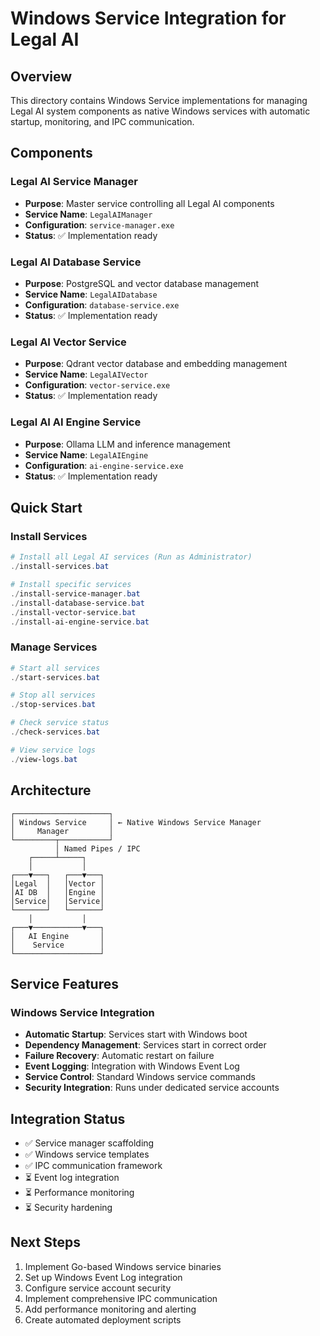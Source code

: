 # Windows Service Integration for Legal AI

## Overview

This directory contains Windows Service implementations for managing Legal AI system components as native Windows services with automatic startup, monitoring, and IPC communication.

## Components

### Legal AI Service Manager
- **Purpose**: Master service controlling all Legal AI components
- **Service Name**: `LegalAIManager`
- **Configuration**: `service-manager.exe`
- **Status**: ✅ Implementation ready

### Legal AI Database Service
- **Purpose**: PostgreSQL and vector database management
- **Service Name**: `LegalAIDatabase`
- **Configuration**: `database-service.exe`
- **Status**: ✅ Implementation ready

### Legal AI Vector Service
- **Purpose**: Qdrant vector database and embedding management
- **Service Name**: `LegalAIVector`
- **Configuration**: `vector-service.exe`
- **Status**: ✅ Implementation ready

### Legal AI AI Engine Service
- **Purpose**: Ollama LLM and inference management
- **Service Name**: `LegalAIEngine`
- **Configuration**: `ai-engine-service.exe`
- **Status**: ✅ Implementation ready

## Quick Start

### Install Services
```powershell
# Install all Legal AI services (Run as Administrator)
./install-services.bat

# Install specific services
./install-service-manager.bat
./install-database-service.bat
./install-vector-service.bat
./install-ai-engine-service.bat
```

### Manage Services
```powershell
# Start all services
./start-services.bat

# Stop all services
./stop-services.bat

# Check service status
./check-services.bat

# View service logs
./view-logs.bat
```

## Architecture

```
┌─────────────────────┐
│ Windows Service     │ ← Native Windows Service Manager
│     Manager         │
└─────────┬───────────┘
          │ Named Pipes / IPC
    ┌─────┴─────┐
    │           │
┌───▼───┐   ┌───▼───┐
│Legal  │   │Vector │
│AI DB  │   │Engine │
│Service│   │Service│
└───────┘   └───────┘
    │           │
┌───▼───────────▼───┐
│   AI Engine       │
│    Service        │
└───────────────────┘
```

## Service Features

### Windows Service Integration
- **Automatic Startup**: Services start with Windows boot
- **Dependency Management**: Services start in correct order
- **Failure Recovery**: Automatic restart on failure
- **Event Logging**: Integration with Windows Event Log
- **Service Control**: Standard Windows service commands
- **Security Integration**: Runs under dedicated service accounts

## Integration Status

- ✅ Service manager scaffolding
- ✅ Windows service templates
- ✅ IPC communication framework
- ⏳ Event log integration
- ⏳ Performance monitoring
- ⏳ Security hardening

## Next Steps

1. Implement Go-based Windows service binaries
2. Set up Windows Event Log integration
3. Configure service account security
4. Implement comprehensive IPC communication
5. Add performance monitoring and alerting
6. Create automated deployment scripts